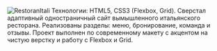 ![RestoranItali](https://github.com/user-attachments/assets/b20b2f8e-812f-46cf-bda3-2b8a65e1b15f)
Технологии: HTML5, CSS3 (Flexbox, Grid).
Сверстал адаптивный одностраничный сайт вымышленного итальянского ресторана.
Реализованы разделы: меню, бронирование, команда и отзывы. 
Проект выполнен по современному макету с акцентом на чистую верстку и работу с Flexbox и Grid.
